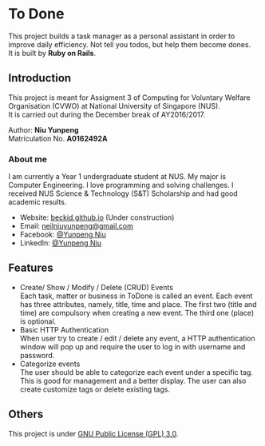 # To Done
This project builds a task manager as a personal assistant in order to improve daily efficiency. Not tell you todos, but help them become dones.<br>
It is built by __Ruby on Rails__.

## Introduction
This project is meant for Assigment 3 of Computing for Voluntary Welfare Organisation (CVWO) at National University of Singapore (NUS).<br>
It is carried out during the December break of AY2016/2017.

Author: __Niu Yunpeng__<br>
Matriculation No. __A0162492A__

### About me
I am currently a Year 1 undergraduate student at NUS. My major is Computer Engineering. I love programming and solving challenges. I received NUS Science & Technology (S&T) Scholarship and had good academic results.

- Website: [beckid.github.io](https://beckid.github.io/) (Under construction)
- Email: neilniuyunpeng@gmail.com
- Facebook: [@Yunpeng Niu](https://www.facebook.com/NeilNiuYunpeng)
- LinkedIn: [@Yunpeng Niu](https://www.linkedin.com/in/yunpeng-niu)

## Features
- Create/ Show / Modify / Delete (CRUD) Events <br>
Each task, matter or business in ToDone is called an event. Each event has three attributes, namely, title, time and place. The first two (title and time) are compulsory when creating a new event. The third one (place) is optional.
- Basic HTTP Authentication <br>
When user try to create / edit / delete any event, a HTTP authentication window will pop up and require the user to log in with username and password.
- Categorize events <br>
The user should be able to categorize each event under a specific tag. This is good for management and a better display. The user can also create customize tags or delete existing tags.

## Others
This project is under [GNU Public License (GPL) 3.0](http://www.gnu.org/licenses/gpl-3.0.en.html).